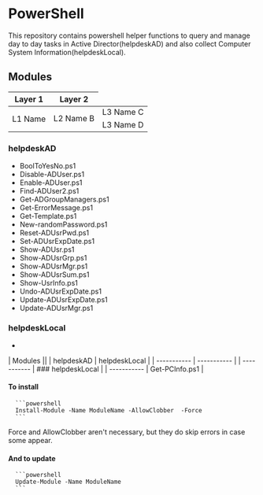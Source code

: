 # PowerShell
This repository contains powershell helper functions to query and manage day to day tasks in Active Director(helpdeskAD) and also collect Computer System Information(helpdeskLocal).

## Modules

<table>
    <thead>
        <tr>
           <th>Layer 1</th>
           <th>Layer 2</th>
        </tr>
    </thead>
    <tbody>
        <tr>
            <td rowspan=4>L1 Name</td>
       </tr>
        <tr>
            <td rowspan=2>L2 Name B</td>
            <td>L3 Name C</td>
        </tr>
        <tr>
            <td>L3 Name D</td>
        </tr>
    </tbody>
</table>

 ### helpdeskAD
   - BoolToYesNo.ps1
   - Disable-ADUser.ps1
   - Enable-ADUser.ps1
   - Find-ADUser2.ps1
   - Get-ADGroupManagers.ps1
   - Get-ErrorMessage.ps1
   - Get-Template.ps1
   - New-randomPassword.ps1
   - Reset-ADUsrPwd.ps1
   - Set-ADUsrExpDate.ps1
   - Show-ADUsr.ps1
   - Show-ADUsrGrp.ps1
   - Show-ADUsrMgr.ps1
   - Show-ADUsrSum.ps1
   - Show-UsrInfo.ps1
   - Undo-ADUsrExpDate.ps1
   - Update-ADUsrExpDate.ps1
   - Update-ADUsrMgr.ps1

### helpdeskLocal
   - 
| Modules ||
| helpdeskAD | helpdeskLocal |
| ----------- | ----------- |
| ----------- | ### helpdeskLocal |
| ----------- |  Get-PCInfo.ps1 |


#### To install

      ```powershell
      Install-Module -Name ModuleName -AllowClobber  -Force
      ```

Force and AllowClobber aren't necessary, but they do skip errors in case some appear.

#### And to update

      ```powershell
      Update-Module -Name ModuleName
      ```
